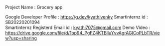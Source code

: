 Project Name : Grocery app

Google Developer Profile : https://g.dev/kyathivenky
Smartinternz id : SB20220201094                            
Smartinternz Registerd Email id  : kyathi7075@gmail.com
Demo Video : https://drive.google.com/file/d/1bp94_PgFZ4KTBlluYvvAgrAGICpPLbTR/view?usp=sharing


                         	
